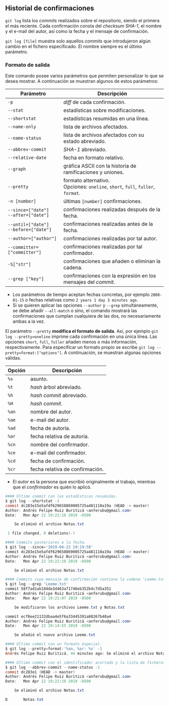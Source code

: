 ## Historial de confirmaciones

`git log` lista los *commits* realizados sobre el repositorio, siendo el primera el más reciente. Cada confirmación consta del *checksum SHA-1*, el nombre y el e-mail del autor, así como la fecha y el mensaje de confirmación.

`git log [file]` muestra solo aquellos *commits* que introdujeron algún cambio en el fichero especificado. El nombre siempre es el último parámetro.

### Formato de salida

Este comando posee varios parámetros que permiten personalizar lo que se desea mostrar. A continuación se muestran algunos de estos parámetros:

| **Parámetro**                               | **Descripción**                                              |
| ------------------------------------------- | ------------------------------------------------------------ |
| `-p`                                        | *diff* de cada confirmación.                                 |
| `--stat`                                    | estadísticas sobre modificaciones.                           |
| `--shortstat`                               | estadísticas resumidas en una línea.                         |
| `--name-only`                               | lista de archivos afectados.                                 |
| `--name-status`                             | lista de archivos afectados con su estado abreviado.         |
| `--abbrev-commit`                           | *SHA-1* abreviado.                                           |
| `--relative-date`                           | fecha en formato relativo.                                   |
| `--graph`                                   | gráfica ASCII con la historia de ramificaciones y uniones.   |
| `--pretty`                                  | formato alternativo. <br />Opciones: `oneline`, `short`, `full`, `fuller`, `format`. |
| `-n [number]`                               | últimas `[number]` confirmaciones.                           |
| `--since=["date"]`<br />`--after=["date"]`  | confirmaciones realizadas después de la fecha.               |
| `--until=["date"]`<br />`--before=["date"]` | confirmaciones realizadas antes de la fecha.                 |
| `--author=["author"]`                       | confirmaciones realizadas por tal autor.                     |
| `--committer=["committer"]`                 | confirmaciones realizadas por tal confirmador.               |
| `-S["str"]`                                 | confirmaciones que añaden o eliminan la cadena.              |
| `--grep ["key"]`                            | confirmaciones con la expresión en los mensajes del *commit*. |

-   Los parámetros de tiempo aceptan fechas concretas, por ejemplo `2008-01-15` o fechas relativas como `2 years 1 day 3 minutes ago`.
-   Si se quieren aplicar las opciones `--author` y `--grep` simultáneamente, se debe añadir `--all-match` o sino, el comando mostrará las confirmaciones que cumplan cualquiera de las dos, no necesariamente ambas a la vez.



El parámetro `--pretty` **modifica el formato de salida**. Así, por ejemplo `git log --pretty=oneline` imprime cada confirmación en una única línea. Las opciones `short`, `full`, `fuller` añaden menos o más información, respectivamente. Para especificar un formato propio se escribe `git log --pretty=format:["options"]`. A continuación, se muestran algunas opciones válidas.

| **Opción** | **Descripción**                 |
| ---------- | ------------------------------- |
| `%s`       | asunto.                         |
| `%t`       | *hash* árbol abreviado.         |
| `%h`       | *hash commit* abreviado.        |
| `%H`       | *hash commit*.                  |
| `%an`      | nombre del autor.               |
| `%ae`      | e-mail del autor.               |
| `%ad`      | fecha de autoría.               |
| `%ar`      | fecha relativa de autoría.      |
| `%cn`      | nombre del confirmador.         |
| `%ce`      | e-mail del confirmador.         |
| `%cd`      | fecha de confirmación.          |
| `%cr`      | fecha relativa de confirmación. |

-   El *autor* es la persona que escribió originalmente el trabajo, mientras que el *confirmador* es quién lo aplicó.



~~~powershell
#### Último commit con las estadísticas resumidas.
$ git log --shortstat -1
commit dc283e15e5afdf629658869005725a481110a19a (HEAD -> master)
Author: Andrés Felipe Ruiz Buriticá <anferubu@gmail.com>
Date:   Mon Apr 22 19:22:16 2019 -0500

    Se eliminó el archivo Notas.txt

 1 file changed, 8 deletions(-)
~~~

~~~powershell
#### Commits posteriores a la fecha.
$ git log --since='2019-04-22 19:19:50'
commit dc283e15e5afdf629658869005725a481110a19a (HEAD -> master)
Author: Andrés Felipe Ruiz Buriticá <anferubu@gmail.com>
Date:   Mon Apr 22 19:22:16 2019 -0500

    Se eliminó el archivo Notas.txt
~~~

~~~powershell
#### Commits cuyo mensaje de confirmación contiene la cadena 'Leeme.txt'.
$ git log --grep 'Leeme.txt'
commit 58f7ad1ab184de3d463a71746eb352b4c7d5a351
Author: Andrés Felipe Ruiz Buriticá <anferubu@gmail.com>
Date:   Mon Apr 22 19:21:07 2019 -0500

    Se modificaron los archivos Leeme.txt y Notas.txt

commit ecf8ee21132dbaa4e5f6a33445391a88267b48a4
Author: Andrés Felipe Ruiz Buriticá <anferubu@gmail.com>
Date:   Mon Apr 22 19:14:55 2019 -0500

    Se añadió el nuevo archivo Leeme.txt
~~~

~~~powershell
#### Último commit con un formato especial.
$ git log --pretty=format:'%an, %ar: %s' -1
Andrés Felipe Ruiz Buriticá, 44 minutes ago: Se eliminó el archivo Notas.txt
~~~

~~~powershell
#### Último commit con el identificador acortado y la lista de ficheros afectados.
$ git log --abbrev-commit --name-status -1
commit dc283e1 (HEAD -> master)
Author: Andrés Felipe Ruiz Buriticá <anferubu@gmail.com>
Date:   Mon Apr 22 19:22:16 2019 -0500

    Se eliminó el archivo Notas.txt

D       Notas.txt
~~~

